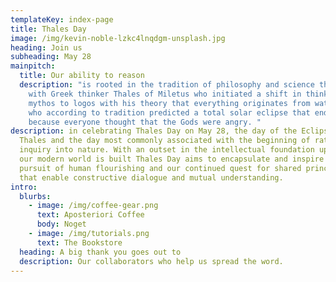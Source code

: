 ```yaml
---
templateKey: index-page
title: Thales Day
image: /img/kevin-noble-lzkc4lnqdgm-unsplash.jpg
heading: Join us
subheading: May 28
mainpitch:
  title: Our ability to reason
  description: "is rooted in the tradition of philosophy and science that began
    with Greek thinker Thales of Miletus who initiated a shift in thinking from
    mythos to logos with his theory that everything originates from water, and
    who according to tradition predicted a total solar eclipse that ended a war
    because everyone thought that the Gods were angry. "
description: in celebrating Thales Day on May 28, the day of the Eclipse of
  Thales and the day most commonly associated with the beginning of rational
  inquiry into nature. With an outset in the intellectual foundation upon which
  our modern world is built Thales Day aims to encapsulate and inspire our
  pursuit of human flourishing and our continued quest for shared principles
  that enable constructive dialogue and mutual understanding.
intro:
  blurbs:
    - image: /img/coffee-gear.png
      text: Aposteriori Coffee
      body: Noget
    - image: /img/tutorials.png
      text: The Bookstore
  heading: A big thank you goes out to
  description: Our collaborators who help us spread the word.
---
```

